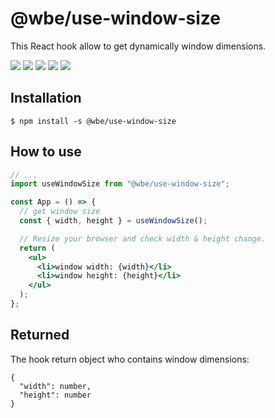 # @wbe/use-window-size

This React hook allow to get dynamically window dimensions.

![](https://img.shields.io/npm/v/@wbe/use-window-size/latest.svg)
![](https://img.shields.io/bundlephobia/minzip/@wbe/use-window-size.svg)
![](https://img.shields.io/david/willybrauner/libraries.svg?path=packages%2Freact-hooks%2Fuse-window-size)
![](https://img.shields.io/npm/dt/@wbe/use-window-size.svg)
![](https://img.shields.io/npm/l/@wbe/use-window-size.svg)

## Installation

```shell script
$ npm install -s @wbe/use-window-size
```

## How to use

```jsx
// ...
import useWindowSize from "@wbe/use-window-size";

const App = () => {
  // get window size
  const { width, height } = useWindowSize();

  // Resize your browser and check width & height change.
  return (
    <ul>
      <li>window width: {width}</li>
      <li>window height: {height}</li>
    </ul>
  );
};
```

## Returned

The hook return object who contains window dimensions:

```
{
  "width": number,
  "height": number
}
```
